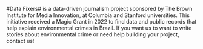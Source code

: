 #Data Fixers# is a data-driven journalism project sponsored by The Brown Institute for Media Innovation, at Columbia and Stanford universities. 
This initiative received a Magic Grant in 2022 to find data and public records that help explain environmental crimes in Brazil. If you want us to want to write stories about environmental crime or need help building your project, contact us!
  
